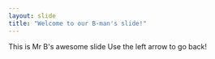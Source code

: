 ```yaml
---
layout: slide
title: "Welcome to our B-man's slide!"
---
```

This is Mr B's awesome slide
Use the left arrow to go back! 

